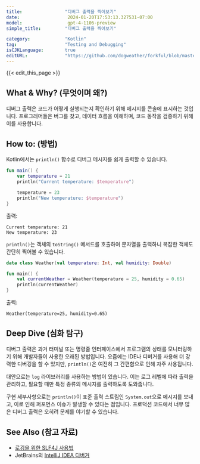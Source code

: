 ```yaml
---
title:                "디버그 출력을 찍어보기"
date:                  2024-01-20T17:53:13.327531-07:00
model:                 gpt-4-1106-preview
simple_title:         "디버그 출력을 찍어보기"

category:             "Kotlin"
tag:                  "Testing and Debugging"
isCJKLanguage:        true
editURL:              "https://github.com/dogweather/forkful/blob/master/content/ko/kotlin/printing-debug-output.md"
---
```


{{< edit_this_page >}}

## What & Why? (무엇이며 왜?)
디버그 출력은 코드가 어떻게 실행되는지 확인하기 위해 메시지를 콘솔에 표시하는 것입니다. 프로그래머들은 버그를 찾고, 데이터 흐름을 이해하며, 코드 동작을 검증하기 위해 이를 사용합니다.

## How to: (방법)
Kotlin에서는 `println()` 함수로 디버그 메시지를 쉽게 출력할 수 있습니다.

```Kotlin
fun main() {
    var temperature = 21
    println("Current temperature: $temperature")

    temperature = 23
    println("New temperature: $temperature")
}
```
출력:
```
Current temperature: 21
New temperature: 23
```

`println()`는 객체의 `toString()` 메서드를 호출하여 문자열을 출력하니 복잡한 객체도 간단히 찍어볼 수 있습니다.

```Kotlin
data class Weather(val temperature: Int, val humidity: Double)

fun main() {
    val currentWeather = Weather(temperature = 25, humidity = 0.65)
    println(currentWeather)
}
```
출력:
```
Weather(temperature=25, humidity=0.65)
```

## Deep Dive (심화 탐구)
디버그 출력은 과거 터미널 또는 명령줄 인터페이스에서 프로그램의 상태를 모니터링하기 위해 개발자들이 사용한 오래된 방법입니다. 요즘에는 IDE나 디버거를 사용해 더 강력한 디버깅을 할 수 있지만, `println()`은 여전히 그 간편함으로 인해 자주 사용됩니다.

대안으로는 `log` 라이브러리를 사용하는 방법이 있습니다. 이는 로그 레벨에 따라 출력을 관리하고, 필요할 때만 특정 종류의 메시지를 출력하도록 도와줍니다.

구현 세부사항으로는 `println()`이 표준 출력 스트림인 `System.out`으로 메시지를 보내고, 이로 인해 퍼포먼스 이슈가 발생할 수 있다는 점입니다. 프로덕션 코드에서 너무 많은 디버그 출력은 오히려 문제를 야기할 수 있습니다.

## See Also (참고 자료)
- [로깅을 위한 SLF4J 사용법](https://www.slf4j.org/manual.html)
- JetBrains의 [IntelliJ IDEA 디버거](https://www.jetbrains.com/help/idea/debugging-code.html)
